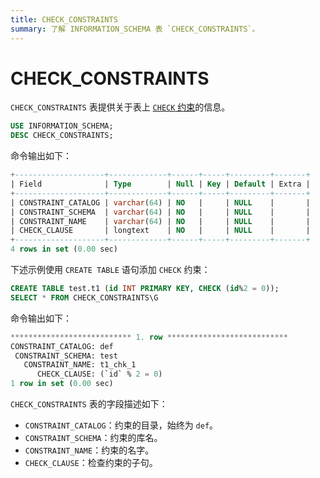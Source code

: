```yaml
---
title: CHECK_CONSTRAINTS
summary: 了解 INFORMATION_SCHEMA 表 `CHECK_CONSTRAINTS`。
---
```


# CHECK\_CONSTRAINTS

`CHECK_CONSTRAINTS` 表提供关于表上 [`CHECK` 约束](/constraints.md#check-约束)的信息。

```sql
USE INFORMATION_SCHEMA;
DESC CHECK_CONSTRAINTS;
```

命令输出如下：

```sql
+--------------------+-------------+------+-----+---------+-------+
| Field              | Type        | Null | Key | Default | Extra |
+--------------------+-------------+------+-----+---------+-------+
| CONSTRAINT_CATALOG | varchar(64) | NO   |     | NULL    |       |
| CONSTRAINT_SCHEMA  | varchar(64) | NO   |     | NULL    |       |
| CONSTRAINT_NAME    | varchar(64) | NO   |     | NULL    |       |
| CHECK_CLAUSE       | longtext    | NO   |     | NULL    |       |
+--------------------+-------------+------+-----+---------+-------+
4 rows in set (0.00 sec)
```

下述示例使用 `CREATE TABLE` 语句添加 `CHECK` 约束：

```sql
CREATE TABLE test.t1 (id INT PRIMARY KEY, CHECK (id%2 = 0));
SELECT * FROM CHECK_CONSTRAINTS\G
```

命令输出如下：

```sql
*************************** 1. row ***************************
CONSTRAINT_CATALOG: def
 CONSTRAINT_SCHEMA: test
   CONSTRAINT_NAME: t1_chk_1
      CHECK_CLAUSE: (`id` % 2 = 0)
1 row in set (0.00 sec)
```

`CHECK_CONSTRAINTS` 表的字段描述如下：

* `CONSTRAINT_CATALOG`：约束的目录，始终为 `def`。
* `CONSTRAINT_SCHEMA`：约束的库名。
* `CONSTRAINT_NAME`：约束的名字。
* `CHECK_CLAUSE`：检查约束的子句。
